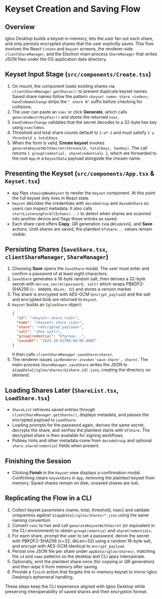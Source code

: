 # Keyset Creation and Saving Flow

## Overview
Igloo Desktop builds a keyset in-memory, lets the user fan out each share, and only persists encrypted shares that the user explicitly saves. This flow involves the React `Create` and `Keyset` screens, the renderer-side `clientShareManager`, and the Electron main-process `ShareManager` that writes JSON files under the OS application data directory.

## Keyset Input Stage (`src/components/Create.tsx`)
1. On mount, the component loads existing shares via `clientShareManager.getShares()` to prevent duplicate keyset names. Saved share names follow the pattern `<keyset name> share <index>`; `handleNameChange` strips the `" share N"` suffix before checking for collisions.
2. The user can paste an `nsec` or click **Generate**, which calls `generateNostrKeyPair()` and stores the returned `nsec`.
3. `handleNsecChange` validates that the secret decodes to a 32-byte hex key using `nsecToHex`.
4. Threshold and total share counts default to `2-of-3` and must satisfy `2 ≤ threshold ≤ totalKeys`.
5. When the form is valid, **Create keyset** invokes `generateKeysetWithSecret(threshold, totalKeys, hexKey)`. The call returns `{ groupCredential, shareCredentials }`, which are forwarded to the root `App` in a `KeysetData` payload alongside the chosen name.

## Presenting the Keyset (`src/components/App.tsx` & `Keyset.tsx`)
- `App` flips `showingNewKeyset` to render the `Keyset` component. At this point the full keyset only lives in React state.
- `Keyset` decodes the credentials with `decodeGroup` and `decodeShare` so users can inspect metadata. It also calls `startListeningForAllEchoes(...)` to detect when shares are scanned into another device and flags those entries as saved.
- Each share card offers **Copy**, QR generation (via `QRCodeSVG`), and **Save** actions. Until shares are saved, the plaintext `bfshare...` values remain visible.

## Persisting Shares (`SaveShare.tsx`, `clientShareManager`, `ShareManager`)
1. Choosing **Save** opens the `SaveShare` modal. The user must enter and confirm a password of at least eight characters.
2. `SaveShare` generates a 16-byte random salt, then derives a 32-byte secret with `derive_secret(password, salt)` which wraps PBKDF2-SHA256 (`c: 600000`, `dkLen: 32`) and stores a version marker.
3. The share is encrypted with AES-GCM (`encrypt_payload`) and the salt and encrypted blob are returned to `Keyset`.
4. `Keyset` builds an `IglooShare` object:
   ```json
   {
     "id": "<keyset>_share_<idx>",
     "name": "<keyset> share <idx>",
     "share": "<encrypted payload>",
     "salt": "<hex salt>",
     "groupCredential": "bfgroup...",
     "savedAt": "2025-10-01T00:00:00.000Z"
   }
   ```
   It then calls `clientShareManager.saveShare(share)`.
5. The renderer issues `ipcRenderer.invoke('save-share', share)`. The main-process `ShareManager.saveShare` writes the JSON to `${appData}/igloo/shares/${share.id}.json`, creating the directory on demand.

## Loading Shares Later (`ShareList.tsx`, `LoadShare.tsx`)
- `ShareList` retrieves saved entries through `clientShareManager.getShares()`, displays metadata, and passes the encrypted payload to `LoadShare`.
- Loading prompts for the password again, derives the same secret, decrypts the share, and verifies the plaintext starts with `bfshare`. The decrypted share is then available for signing workflows.
- Pubkey hints and other metadata come from `decodeGroup` and optional `share.shareCredential` fields when present.

## Finishing the Session
- Clicking **Finish** in the `Keyset` view displays a confirmation modal. Confirming clears `keysetData` in `App`, removing the plaintext keyset from memory. Saved shares remain on disk; unsaved shares are lost.

## Replicating the Flow in a CLI
1. Collect keyset parameters (name, total, threshold, nsec) and validate uniqueness against `${appData}/igloo/shares/*.json` using the same naming convention.
2. Convert `nsec` to hex and call `generateKeysetWithSecret` (or equivalent in the CLI environment) to obtain `groupCredential` and `shareCredentials`.
3. For each share, prompt the user to set a password, derive the secret with PBKDF2-SHA256 (c=32, dkLen=32) using a random 16-byte salt, and encrypt with AES-GCM identical to `encrypt_payload`.
4. Persist one JSON file per share under `appData/igloo/shares/`, matching the `id` and `name` patterns so the desktop and CLI apps interoperate.
5. Optionally, emit the plaintext share once (for copying or QR generation) and then wipe it from memory after saving.
6. Provide a `finish` action that forgets the in-memory keyset to mirror Igloo Desktop’s ephemeral handling.

These steps keep the CLI experience aligned with Igloo Desktop while preserving interoperability of saved shares and their encryption format.
